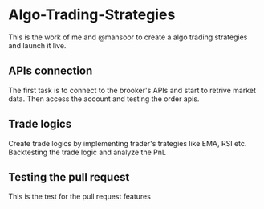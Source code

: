 # Algo-Trading-Strategies

This is the work of me and @mansoor to create a algo trading strategies and launch it live.

## APIs connection

The first task is to connect to the brooker's APIs and start to retrive market data. Then access the account and testing the order apis.

## Trade logics

Create trade logics by implementing trader's trategies like EMA, RSI etc. Backtesting the trade logic and analyze the PnL

## Testing the pull request

This is the test for the pull request features